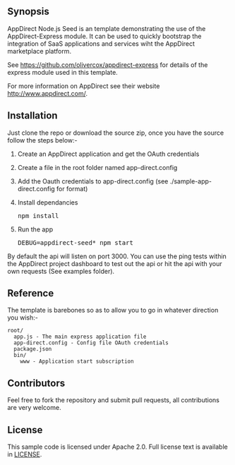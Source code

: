 ## Synopsis

AppDirect Node.js Seed is an template demonstrating the use of the AppDirect-Express module. It can be used to quickly bootstrap the integration of SaaS applications and services wiht the AppDirect marketplace platform.

See https://github.com/olivercox/appdirect-express for details of the express module used in this template.

For more information on AppDirect see their website http://www.appdirect.com/.

## Installation

Just clone the repo or download the source zip, once you have the source follow the steps below:-

1. Create an AppDirect application and get the OAuth credentials
2. Create a file in the root folder named app-direct.config
3. Add the Oauth credentials to app-direct.config (see ./sample-app-direct.config for format)
3. Install dependancies

    <pre>npm install</pre>

4. Run the app

    <pre>DEBUG=appdirect-seed* npm start</pre>

By default the api will listen on port 3000. You can use the ping tests within the AppDirect project dashboard to test out the api or hit the api with your own requests (See examples folder).

## Reference

The template is barebones so as to allow you to go in whatever direction you wish:-

    root/
      app.js - The main express application file
      app-direct.config - Config file OAuth credentials
      package.json
      bin/
        www - Application start subscription

## Contributors

Feel free to fork the repository and submit pull requests, all contributions are very welcome.

## License

This sample code is licensed under Apache 2.0. Full license text is available in [LICENSE](LICENSE).
